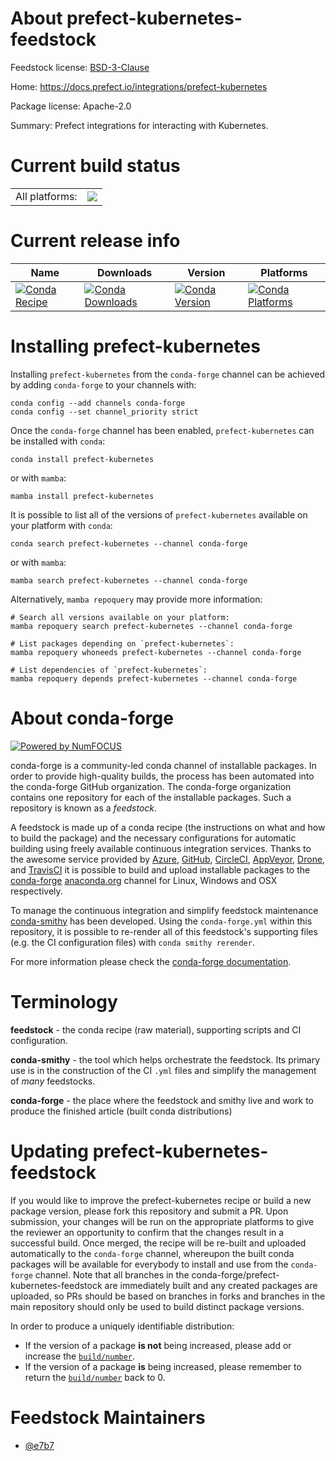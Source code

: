 About prefect-kubernetes-feedstock
==================================

Feedstock license: [BSD-3-Clause](https://github.com/conda-forge/prefect-kubernetes-feedstock/blob/main/LICENSE.txt)

Home: https://docs.prefect.io/integrations/prefect-kubernetes

Package license: Apache-2.0

Summary: Prefect integrations for interacting with Kubernetes.

Current build status
====================


<table><tr><td>All platforms:</td>
    <td>
      <a href="https://dev.azure.com/conda-forge/feedstock-builds/_build/latest?definitionId=26090&branchName=main">
        <img src="https://dev.azure.com/conda-forge/feedstock-builds/_apis/build/status/prefect-kubernetes-feedstock?branchName=main">
      </a>
    </td>
  </tr>
</table>

Current release info
====================

| Name | Downloads | Version | Platforms |
| --- | --- | --- | --- |
| [![Conda Recipe](https://img.shields.io/badge/recipe-prefect--kubernetes-green.svg)](https://anaconda.org/conda-forge/prefect-kubernetes) | [![Conda Downloads](https://img.shields.io/conda/dn/conda-forge/prefect-kubernetes.svg)](https://anaconda.org/conda-forge/prefect-kubernetes) | [![Conda Version](https://img.shields.io/conda/vn/conda-forge/prefect-kubernetes.svg)](https://anaconda.org/conda-forge/prefect-kubernetes) | [![Conda Platforms](https://img.shields.io/conda/pn/conda-forge/prefect-kubernetes.svg)](https://anaconda.org/conda-forge/prefect-kubernetes) |

Installing prefect-kubernetes
=============================

Installing `prefect-kubernetes` from the `conda-forge` channel can be achieved by adding `conda-forge` to your channels with:

```
conda config --add channels conda-forge
conda config --set channel_priority strict
```

Once the `conda-forge` channel has been enabled, `prefect-kubernetes` can be installed with `conda`:

```
conda install prefect-kubernetes
```

or with `mamba`:

```
mamba install prefect-kubernetes
```

It is possible to list all of the versions of `prefect-kubernetes` available on your platform with `conda`:

```
conda search prefect-kubernetes --channel conda-forge
```

or with `mamba`:

```
mamba search prefect-kubernetes --channel conda-forge
```

Alternatively, `mamba repoquery` may provide more information:

```
# Search all versions available on your platform:
mamba repoquery search prefect-kubernetes --channel conda-forge

# List packages depending on `prefect-kubernetes`:
mamba repoquery whoneeds prefect-kubernetes --channel conda-forge

# List dependencies of `prefect-kubernetes`:
mamba repoquery depends prefect-kubernetes --channel conda-forge
```


About conda-forge
=================

[![Powered by
NumFOCUS](https://img.shields.io/badge/powered%20by-NumFOCUS-orange.svg?style=flat&colorA=E1523D&colorB=007D8A)](https://numfocus.org)

conda-forge is a community-led conda channel of installable packages.
In order to provide high-quality builds, the process has been automated into the
conda-forge GitHub organization. The conda-forge organization contains one repository
for each of the installable packages. Such a repository is known as a *feedstock*.

A feedstock is made up of a conda recipe (the instructions on what and how to build
the package) and the necessary configurations for automatic building using freely
available continuous integration services. Thanks to the awesome service provided by
[Azure](https://azure.microsoft.com/en-us/services/devops/), [GitHub](https://github.com/),
[CircleCI](https://circleci.com/), [AppVeyor](https://www.appveyor.com/),
[Drone](https://cloud.drone.io/welcome), and [TravisCI](https://travis-ci.com/)
it is possible to build and upload installable packages to the
[conda-forge](https://anaconda.org/conda-forge) [anaconda.org](https://anaconda.org/)
channel for Linux, Windows and OSX respectively.

To manage the continuous integration and simplify feedstock maintenance
[conda-smithy](https://github.com/conda-forge/conda-smithy) has been developed.
Using the ``conda-forge.yml`` within this repository, it is possible to re-render all of
this feedstock's supporting files (e.g. the CI configuration files) with ``conda smithy rerender``.

For more information please check the [conda-forge documentation](https://conda-forge.org/docs/).

Terminology
===========

**feedstock** - the conda recipe (raw material), supporting scripts and CI configuration.

**conda-smithy** - the tool which helps orchestrate the feedstock.
                   Its primary use is in the construction of the CI ``.yml`` files
                   and simplify the management of *many* feedstocks.

**conda-forge** - the place where the feedstock and smithy live and work to
                  produce the finished article (built conda distributions)


Updating prefect-kubernetes-feedstock
=====================================

If you would like to improve the prefect-kubernetes recipe or build a new
package version, please fork this repository and submit a PR. Upon submission,
your changes will be run on the appropriate platforms to give the reviewer an
opportunity to confirm that the changes result in a successful build. Once
merged, the recipe will be re-built and uploaded automatically to the
`conda-forge` channel, whereupon the built conda packages will be available for
everybody to install and use from the `conda-forge` channel.
Note that all branches in the conda-forge/prefect-kubernetes-feedstock are
immediately built and any created packages are uploaded, so PRs should be based
on branches in forks and branches in the main repository should only be used to
build distinct package versions.

In order to produce a uniquely identifiable distribution:
 * If the version of a package **is not** being increased, please add or increase
   the [``build/number``](https://docs.conda.io/projects/conda-build/en/latest/resources/define-metadata.html#build-number-and-string).
 * If the version of a package **is** being increased, please remember to return
   the [``build/number``](https://docs.conda.io/projects/conda-build/en/latest/resources/define-metadata.html#build-number-and-string)
   back to 0.

Feedstock Maintainers
=====================

* [@e7b7](https://github.com/e7b7/)

